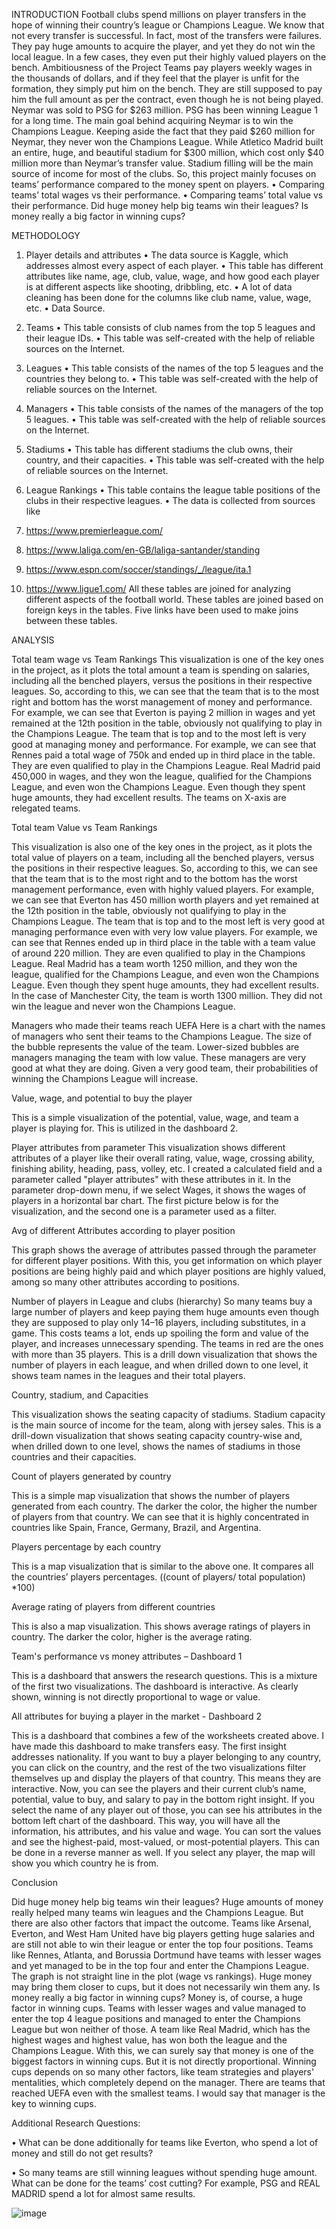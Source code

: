 INTRODUCTION
Football clubs spend millions on player transfers in the hope of winning their country’s league or Champions League. We know that not every transfer is successful. In fact, most of the transfers were failures. They pay huge amounts to acquire the player, and yet they do not win the local league. In a few cases, they even put their highly valued players on the bench. 
Ambitiousness of the Project
 Teams pay players weekly wages in the thousands of dollars, and if they feel that the player is unfit for the formation, they simply put him on the bench. They are still supposed to pay him the full amount as per the contract, even though he is not being played.
 Neymar was sold to PSG for $263 million. PSG has been winning League 1 for a long time. The main goal behind acquiring Neymar is to win the Champions League. Keeping aside the fact that they paid $260 million for Neymar, they never won the Champions League.
 While Atletico Madrid built an entire, huge, and beautiful stadium for $300 million, which cost only $40 million more than Neymar’s transfer value. Stadium filling will be the main source of income for most of the clubs.
So, this project mainly focuses on teams’ performance compared to the money spent on players.
•	Comparing teams’ total wages vs their performance.
•	Comparing teams’ total value vs their performance.
Did huge money help big teams win their leagues?
Is money really a big factor in winning cups?

METHODOLOGY

1.	Player details and attributes
•	The data source is Kaggle, which addresses almost every aspect of each player.
•	This table has different attributes like name, age, club, value, wage, and how good each player is at different aspects like shooting, dribbling, etc.
•	A lot of data cleaning has been done for the columns like club name, value, wage, etc.
•	Data Source.

2.	Teams
•	This table consists of club names from the top 5 leagues and their league IDs.
•	This table was self-created with the help of reliable sources on the Internet.

3.	Leagues
•	This table consists of the names of the top 5 leagues and the countries they belong to.
•	This table was self-created with the help of reliable sources on the Internet.
4.	Managers
•	This table consists of the names of the managers of the top 5 leagues.
•	This table was self-created with the help of reliable sources on the Internet.
5.	Stadiums
•	This table has different stadiums the club owns, their country, and their capacities.
•	This table was self-created with the help of reliable sources on the Internet.
6.	League Rankings
•	This table contains the league table positions of the clubs in their respective leagues.
•	The data is collected from sources like 
1.	https://www.premierleague.com/
2.	https://www.laliga.com/en-GB/laliga-santander/standing
3.	https://www.espn.com/soccer/standings/_/league/ita.1
4.	https://www.ligue1.com/
 All these tables are joined for analyzing different aspects of the football world. These tables are joined based on foreign keys in the tables.
Five links have been used to make joins between these tables.
 

ANALYSIS

Total team wage vs Team Rankings
This visualization is one of the key ones in the project, as it plots the total amount a team is spending on salaries, including all the benched players, versus the positions in their respective leagues.
So, according to this, we can see that the team that is to the most right and bottom has the worst management of money and performance. For example, we can see that Everton is paying 2 million in wages and yet remained at the 12th position in the table, obviously not qualifying to play in the Champions League.
The team that is top and to the most left is very good at managing money and performance. For example, we can see that Rennes paid a total wage of 750k and ended up in third place in the table. They are even qualified to play in the Champions League.
Real Madrid paid 450,000 in wages, and they won the league, qualified for the Champions League, and even won the Champions League. Even though they spent huge amounts, they had excellent results.
The teams on X-axis are relegated teams.
 


Total team Value vs Team Rankings

This visualization is also one of the key ones in the project, as it plots the total value of players on a team, including all the benched players, versus the positions in their respective leagues.
 So, according to this, we can see that the team that is to the most right and to the bottom has the worst management performance, even with highly valued players. For example, we can see that Everton has 450 million worth players and yet remained at the 12th position in the table, obviously not qualifying to play in the Champions League.
 The team that is top and to the most left is very good at managing performance even with very low value players. For example, we can see that Rennes ended up in third place in the table with a team value of around 220 million. They are even qualified to play in the Champions League.
 Real Madrid has a team worth 1250 million, and they won the league, qualified for the Champions League, and even won the Champions League. Even though they spent huge amounts, they had excellent results.
In the case of Manchester City, the team is worth 1300 million. They did not win the league and never won the Champions League.
 


Managers who made their teams reach UEFA
Here is a chart with the names of managers who sent their teams to the Champions League. The size of the bubble represents the value of the team. Lower-sized bubbles are managers managing the team with low value. These managers are very good at what they are doing. Given a very good team, their probabilities of winning the Champions League will increase.


 
Value, wage, and potential to buy the player

This is a simple visualization of the potential, value, wage, and team a player is playing for. This is utilized in the dashboard 2.

 

Player attributes from parameter
This visualization shows different attributes of a player like their overall rating, value, wage, crossing ability, finishing ability, heading, pass, volley, etc. I created a calculated field and a parameter called "player attributes" with these attributes in it. In the parameter drop-down menu, if we select Wages, it shows the wages of players in a horizontal bar chart.
The first picture below is for the visualization, and the second one is a parameter used as a filter.
  

Avg of different Attributes according to player position

This graph shows the average of attributes passed through the parameter for different player positions. With this, you get information on which player positions are being highly paid and which player positions are highly valued, among so many other attributes according to positions.
 
Number of players in League and clubs (hierarchy)
So many teams buy a large number of players and keep paying them huge amounts even though they are supposed to play only 14–16 players, including substitutes, in a game. This costs teams a lot, ends up spoiling the form and value of the player, and increases unnecessary spending. The teams in red are the ones with more than 35 players.
This is a drill down visualization that shows the number of players in each league, and when drilled down to one level, it shows team names in the leagues and their total players.
 








Country, stadium, and Capacities

This visualization shows the seating capacity of stadiums. Stadium capacity is the main source of income for the team, along with jersey sales. This is a drill-down visualization that shows seating capacity country-wise and, when drilled down to one level, shows the names of stadiums in those countries and their capacities.
 


Count of players generated by country

This is a simple map visualization that shows the number of players generated from each country. The darker the color, the higher the number of players from that country. We can see that it is highly concentrated in countries like Spain, France, Germany, Brazil, and Argentina.

 





Players percentage by each country

This is a map visualization that is similar to the above one. It compares all the countries’ players percentages. ((count of players/ total population) *100)

 





Average rating of players from different countries

This is also a map visualization. This shows average ratings of players in country. The darker the color, higher is the average rating.


 


Team's performance vs money attributes – Dashboard 1

This is a dashboard that answers the research questions. This is a mixture of the first two visualizations. The dashboard is interactive. As clearly shown, winning is not directly proportional to wage or value.

 
                          


All attributes for buying a player in the market - Dashboard 2

This is a dashboard that combines a few of the worksheets created above. I have made this dashboard to make transfers easy. The first insight addresses nationality. If you want to buy a player belonging to any country, you can click on the country, and the rest of the two visualizations filter themselves up and display the players of that country. This means they are interactive. Now, you can see the players and their current club’s name, potential, value to buy, and salary to pay in the bottom right insight. If you select the name of any player out of those, you can see his attributes in the bottom left chart of the dashboard.
 This way, you will have all the information, his attributes, and his value and wage. You can sort the values and see the highest-paid, most-valued, or most-potential players.
 This can be done in a reverse manner as well. If you select any player, the map will show you which country he is from.
                         



Conclusion

Did huge money help big teams win their leagues?
Huge amounts of money really helped many teams win leagues and the Champions League. But there are also other factors that impact the outcome. Teams like Arsenal, Everton, and West Ham United have big players getting huge salaries and are still not able to win their league or enter the top four positions. Teams like Rennes, Atlanta, and Borussia Dortmund have teams with lesser wages and yet managed to be in the top four and enter the Champions League. The graph is not straight line in the plot (wage vs rankings). Huge money may bring them closer to cups, but it does not necessarily win them any.
Is money really a big factor in winning cups?
Money is, of course, a huge factor in winning cups. Teams with lesser wages and value managed to enter the top 4 league positions and managed to enter the Champions League but won neither of those. A team like Real Madrid, which has the highest wages and highest value, has won both the league and the Champions League. With this, we can surely say that money is one of the biggest factors in winning cups. But it is not directly proportional. Winning cups depends on so many other factors, like team strategies and players' mentalities, which completely depend on the manager. There are teams that reached UEFA even with the smallest teams. I would say that manager is the key to winning cups.

Additional Research Questions:

•	What can be done additionally for teams like Everton, who spend a lot of money and still do not get results?

•	So many teams are still winning leagues without spending huge amount. What can be done for the teams’ cost cutting? For example, PSG and REAL MADRID spend a lot for almost same results. 

![image](https://github.com/zakeer07/SoccerAnalysis/assets/42212239/d9a4a717-a969-42f3-9bf2-0b0623c15e81)
